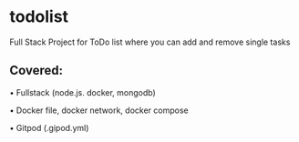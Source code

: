 # todolist
Full Stack Project for ToDo list where you can add and remove single tasks
## Covered:
•	Fullstack (node.js. docker, mongodb)

•	Docker file, docker network, docker compose

•	Gitpod (.gipod.yml)

